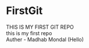 # FirstGit
THIS IS MY FIRST GIT REPO
<br>
this is my first repo
<br>
Auther - Madhab Mondal (Hello)
